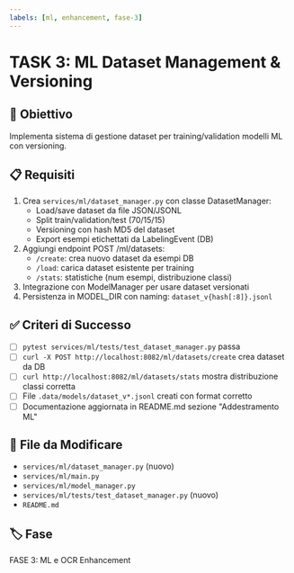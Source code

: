 ```yaml
---
labels: [ml, enhancement, fase-3]
---
```


# TASK 3: ML Dataset Management & Versioning

## 🎯 Obiettivo
Implementa sistema di gestione dataset per training/validation modelli ML con versioning.

## 📋 Requisiti
1. Crea `services/ml/dataset_manager.py` con classe DatasetManager:
   - Load/save dataset da file JSON/JSONL
   - Split train/validation/test (70/15/15)
   - Versioning con hash MD5 del dataset
   - Export esempi etichettati da LabelingEvent (DB)
2. Aggiungi endpoint POST /ml/datasets:
   - `/create`: crea nuovo dataset da esempi DB
   - `/load`: carica dataset esistente per training
   - `/stats`: statistiche (num esempi, distribuzione classi)
3. Integrazione con ModelManager per usare dataset versionati
4. Persistenza in MODEL_DIR con naming: `dataset_v{hash[:8]}.jsonl`

## ✅ Criteri di Successo
- [ ] `pytest services/ml/tests/test_dataset_manager.py` passa
- [ ] `curl -X POST http://localhost:8082/ml/datasets/create` crea dataset da DB
- [ ] `curl http://localhost:8082/ml/datasets/stats` mostra distribuzione classi corretta
- [ ] File `.data/models/dataset_v*.jsonl` creati con format corretto
- [ ] Documentazione aggiornata in README.md sezione "Addestramento ML"

## 📁 File da Modificare
- `services/ml/dataset_manager.py` (nuovo)
- `services/ml/main.py`
- `services/ml/model_manager.py`
- `services/ml/tests/test_dataset_manager.py` (nuovo)
- `README.md`

## 🏷️ Fase
FASE 3: ML e OCR Enhancement